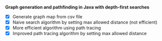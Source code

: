 **Graph generation and pathfinding in Java with depth-first searches**
- [x] Generate graph map from csv file  <br>
- [x] Naive search algorithm by setting max allowed distance (not efficient)  <br>
- [x] More efficient algorithm using path tracing  <br>
- [x] Improved path tracing algorithm by setting max allowed distance  <br>